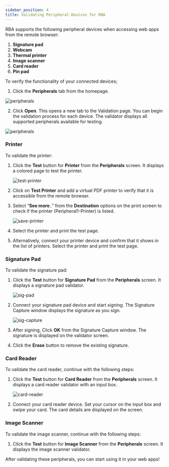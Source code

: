 ```yaml
---
sidebar_position: 4
title: Validating Peripheral Devices for RBA
---
```


RBA supports the following peripheral devices when accessing web apps from the remote browser:

1. **Signature pad**
2. **Webcam**
3. **Thermal printer**
4. **Image scanner**
5. **Card reader**
6. **Pin pad**
   
To verify the functionality of your connected devices; 

1. Click the **Peripherals** tab from the homepage.

![peripherals](/img/workspaces/peripherals.png)

2. Click **Open**. This opens a new tab to the Validation page. You can begin the validation process for each device. The validator displays all supported peripherals available for testing.

![peripherals](/img/workspaces/peripherals-validator.png)

### **Printer**

To validate the printer:
1. Click the **Test** button for **Printer** from the **Peripherals** screen. It displays a colored page to test the printer.

   ![test-printer](/img/workspaces/validate-printer.png)

3. Click on **Test Printer** and add a virtual PDF printer to verify that it is accessible from the remote browser.
4. Select “**See more**..” from the **Destination** options on the print screen to check if the printer (Peripheral1-Printer) is listed. 

   ![save-printer](/img/workspaces/printer-save.png)

5. Select the printer and print the test page.
6. Alternatively, connect your printer device and confirm that it shows in the list of printers. Select the printer and print the test page.


### **Signature Pad**

To validate the signature pad:
1. Click the **Test** button for **Signature Pad** from the **Peripherals** screen. It displays a signature pad validator.

   ![sig-pad](/img/workspaces/signature-pad.png)

2. Connect your signature pad device and start signing. The Signature Capture window displays the signature as you sign.

    ![sig-capture](/img/workspaces/signature-capture.png)

3. After signing, Click **OK** from the Signature Capture window. The signature is displayed on the validator screen.
4. Click the **Erase** button to remove the existing signature. 


### **Card Reader**

To validate the card reader, continue with the following steps:
1. Click the **Test** button for **Card Reader** from the **Peripherals** screen. It displays a card reader validator with an input box.

   ![card-reader](/img/workspaces/card-reader.png)

3. Connect your card reader device. Set your cursor on the input box and swipe your card. The card details are displayed on the screen.

### **Image Scanner**

To validate the image scanner, continue with the following steps:
1. Click the **Test** button for **Image Scanner** from the **Peripherals** screen. It displays the image scanner validator.

After validating these peripherals, you can start using it in your web apps!